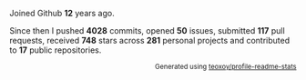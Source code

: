 Joined Github **12** years ago.

Since then I pushed **4028** commits, opened **50** issues, submitted **117** pull requests, received **748** stars across **281** personal projects and contributed to **17** public repositories.

<p align="right"><sub>Generated using <a href="https://github.com/marketplace/actions/profile-readme-stats">teoxoy/profile-readme-stats</a></sub></p>
